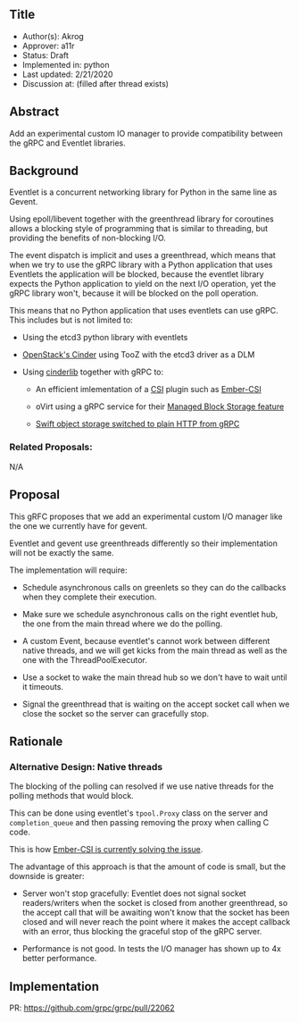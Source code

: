 Title
----
* Author(s): Akrog
* Approver: a11r
* Status: Draft
* Implemented in: python
* Last updated: 2/21/2020
* Discussion at: <google group thread> (filled after thread exists)

## Abstract

Add an experimental custom IO manager to provide compatibility between the gRPC
and Eventlet libraries.

## Background

Eventlet is a concurrent networking library for Python in the same line as
Gevent.

Using epoll/libevent together with the greenthread library for coroutines
allows a blocking style of programming that is similar to threading, but
providing the benefits of non-blocking I/O.

The event dispatch is implicit and uses a greenthread, which means that when we
try to use the gRPC library with a Python application that uses Eventlets the
application will be blocked, because the eventlet library expects the Python
application to yield on the next I/O operation, yet the gRPC library won't,
because it will be blocked on the poll operation.

This means that no Python application that uses eventlets can use gRPC.  This
includes but is not limited to:

- Using the etcd3 python library with eventlets

- [OpenStack's Cinder](https://docs.openstack.org/cinder/latest/) using TooZ
  with the etcd3 driver as a DLM

- Using [cinderlib](https://docs.openstack.org/cinderlib/latest/) together with
  gRPC to:

  - An efficient imlementation of a
    [CSI](https://github.com/container-storage-interface/spec) plugin such as
    [Ember-CSI](https://ember-csi.io)

  - oVirt using a gRPC service for their [Managed Block Storage feature](
    https://www.ovirt.org/develop/release-management/features/storage/cinderlib-integration.html)

  - [Swift object storage switched to plain HTTP from gRPC](
    https://opendev.org/openstack/swift/commit/21d710b1f69b0e8e4e816d4c94c3ebb804456fd5?lang=sv-SE)

### Related Proposals:

N/A

## Proposal

This gRFC proposes that we add an experimental custom I/O manager like the one
we currently have for gevent.

Eventlet and gevent use greenthreads differently so their implementation will
not be exactly the same.

The implementation will require:

- Schedule asynchronous calls on greenlets so they can do the callbacks when
  they complete their execution.

- Make sure we schedule asynchronous calls on the right eventlet hub, the one
  from the main thread where we do the polling.

- A custom Event, because eventlet's cannot work between different native
  threads, and we will get kicks from the main thread as well as the one with
  the ThreadPoolExecutor.

- Use a socket to wake the main thread hub so we don't have to wait until it
  timeouts.

- Signal the greenthread that is waiting on the accept socket call when we
  close the socket so the server can gracefully stop.

## Rationale

### Alternative Design: Native threads

The blocking of the polling can resolved if we use native threads for the
polling methods that would block.

This can be done using eventlet's `tpool.Proxy` class on the server and
`completion_queue` and then passing removing the proxy when calling C code.

This is how [Ember-CSI is currently solving the issue](
https://github.com/embercsi/ember-csi/blob/148cc4a09db22df8aa4772dfb3696160cf37fe28/ember_csi/workarounds.py#L25-L54).

The advantage of this approach is that the amount of code is small, but the
downside is greater:

- Server won't stop gracefully: Eventlet does not signal socket readers/writers
  when the socket is closed from another greenthread, so the accept call that
  will be awaiting won't know that the socket has been closed and will never
  reach the point where it makes the accept callback with an error, thus
  blocking the graceful stop of the gRPC server.

- Performance is not good.  In tests the I/O manager has shown up to 4x better
  performance.

## Implementation

PR: https://github.com/grpc/grpc/pull/22062
